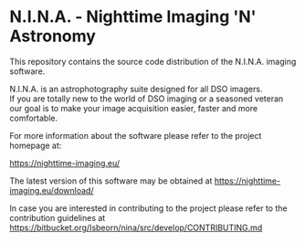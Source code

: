 # N.I.N.A. - Nighttime Imaging 'N' Astronomy #

This repository contains the source code distribution of the N.I.N.A. imaging software.

N.I.N.A. is an astrophotography suite designed for all DSO imagers.  
If you are totally new to the world of DSO imaging or a seasoned veteran our goal is to make your image acquisition easier, faster and more comfortable.

For more information about the software please refer to the project homepage at:

https://nighttime-imaging.eu/

The latest version of this software may be obtained at https://nighttime-imaging.eu/download/

In case you are interested in contributing to the project please refer to the contribution guidelines at https://bitbucket.org/Isbeorn/nina/src/develop/CONTRIBUTING.md